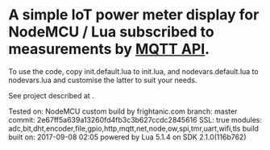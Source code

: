 # A simple IoT power meter display for NodeMCU / Lua subscribed to measurements by [MQTT API](https://en.wikipedia.org/wiki/MQTT).

To use the code, copy init.default.lua to init.lua, and nodevars.default.lua to nodevars.lua and customise the latter to suit your needs.


See project described at  .

Tested on:
NodeMCU custom build by frightanic.com
	branch: master
	commit: 2e67ff5a639a13260fd4fb3c3b627ccdc2845616
	SSL: true
	modules: adc,bit,dht,encoder,file,gpio,http,mqtt,net,node,ow,spi,tmr,uart,wifi,tls
 build 	built on: 2017-09-08 02:05
 powered by Lua 5.1.4 on SDK 2.1.0(116b762)


